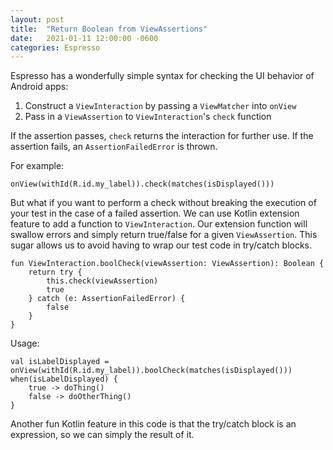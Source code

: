 ```yaml
---
layout: post
title:  "Return Boolean from ViewAssertions"
date:   2021-01-11 12:00:00 -0600
categories: Espresso
---
```


Espresso has a wonderfully simple syntax for checking the UI behavior of Android apps:

1. Construct a `ViewInteraction` by passing a `ViewMatcher` into `onView`
2. Pass in a `ViewAssertion` to `ViewInteraction`'s `check` function

If the assertion passes, `check` returns the interaction for further use. If the assertion fails, an `AssertionFailedError` is thrown.

For example:

```
onView(withId(R.id.my_label)).check(matches(isDisplayed()))
```

But what if you want to perform a check without breaking the execution of your test in the case of a failed assertion. We can use Kotlin extension feature to add a function to `ViewInteraction`. Our extension function will swallow errors and simply return true/false for a given `ViewAssertion`. This sugar allows us to avoid having to wrap our test code in try/catch blocks.

```
fun ViewInteraction.boolCheck(viewAssertion: ViewAssertion): Boolean {
    return try {
        this.check(viewAssertion)
        true
    } catch (e: AssertionFailedError) {
        false
    }
}
```

Usage:

```
val isLabelDisplayed = onView(withId(R.id.my_label)).boolCheck(matches(isDisplayed()))
when(isLabelDisplayed) {
    true -> doThing()
    false -> doOtherThing()
}
```

Another fun Kotlin feature in this code is that the try/catch block is an expression, so we can simply the result of it.

